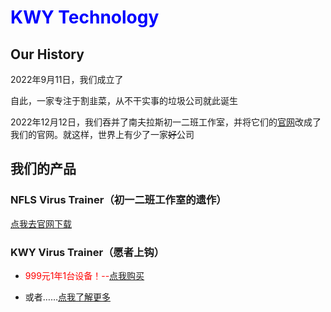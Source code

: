 # <font color="blue">KWY Technology</font>

## Our History

2022年9月11日，我们成立了

自此，一家专注于割韭菜，从不干实事的垃圾公司就此诞生

2022年12月12日，我们吞并了南夫拉斯初一二班工作室，并将它们的[官网](https://nanflas202202.github.io/NanflasCY2BStudio/HypertextFiles/Fake404.html)改成了我们的官网。就这样，世界上有少了一家~~好~~公司

## 我们的产品

### NFLS Virus Trainer（初一二班工作室的遗作）

[点我去官网下载](https://nanflas202202.github.io/NanflasCY2BStudio/HypertextFiles/NFLSVirusTrainer.html)

### KWY Virus Trainer（愿者上钩）

* <font color="red">999元1年1台设备！--</font>[点我购买](https://huang2.cn/old/images/RickRoll.mp4)

* 或者……[点我了解更多](https://Nanflas202202.github.io/KWYTech/KWYVirusTrainer/KWYVirusTrainer.html)

  